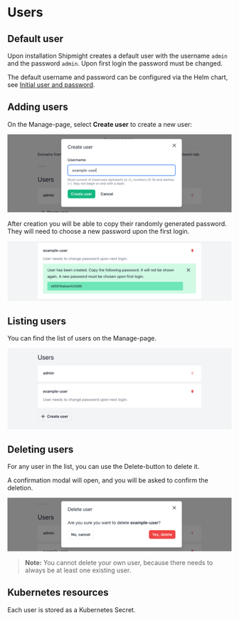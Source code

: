 # Users

## Default user

Upon installation Shipmight creates a default user with the username `admin` and the password `admin`. Upon first login the password must be changed.

The default username and password can be configured via the Helm chart, see [Initial user and password](Configuring-Shipmight.md#initial-user-and-password).

## Adding users

On the Manage-page, select **Create user** to create a new user:

![Screenshot of Create user -modal](images/users.create.png)

After creation you will be able to copy their randomly generated password. They will need to choose a new password upon the first login.

![Screenshot of copyable password after user creation](images/users.password.png)

## Listing users

You can find the list of users on the Manage-page.

![Screenshot of user list](images/users.list.png)

## Deleting users

For any user in the list, you can use the Delete-button to delete it.

A confirmation modal will open, and you will be asked to confirm the deletion.

![Screenshot of Delete user -modal](images/users.delete.png)

> **Note:** You cannot delete your own user, because there needs to always be at least one existing user.

## Kubernetes resources

Each user is stored as a Kubernetes Secret.
